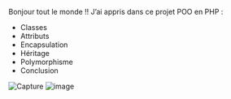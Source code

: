 Bonjour tout le monde !!
J’ai appris dans ce projet POO en PHP : 
- Classes
- Attributs
- Encapsulation
- Héritage
- Polymorphisme
- Conclusion

![Capture](https://github.com/user-attachments/assets/d23c7b04-71b8-4739-bf0b-ffc19ddec940)
![image](https://github.com/user-attachments/assets/07702204-f60b-49fd-9b5c-e079639a162d)



